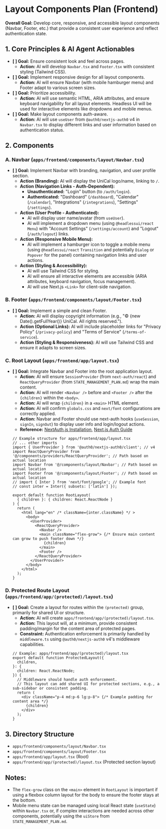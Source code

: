 # Layout Components Plan (Frontend)

**Overall Goal:** Develop core, responsive, and accessible layout components (Navbar, Footer, etc.) that provide a consistent user experience and reflect authentication state.

## 1. Core Principles & AI Agent Actionables

*   **[ ] Goal:** Ensure consistent look and feel across pages.
    *   **Action:** AI will develop `Navbar.tsx` and `Footer.tsx` with consistent styling (Tailwind CSS).
*   **[ ] Goal:** Implement responsive design for all layout components.
    *   **Action:** AI will ensure Navbar (with mobile hamburger menu) and Footer adapt to various screen sizes.
*   **[ ] Goal:** Prioritize accessibility.
    *   **Action:** AI will use semantic HTML, ARIA attributes, and ensure keyboard navigability for all layout elements. Headless UI will be used for interactive elements like dropdowns and mobile menus.
*   **[ ] Goal:** Make layout components auth-aware.
    *   **Action:** AI will use `useUser` from `@auth0/nextjs-auth0` v4 in `Navbar.tsx` to display different links and user information based on authentication status.

## 2. Components

### A. Navbar (`apps/frontend/components/layout/Navbar.tsx`)

*   **[ ] Goal:** Implement Navbar with branding, navigation, and user profile section.
    *   **Action (Branding):** AI will display the UniCal logo/name, linking to `/`.
    *   **Action (Navigation Links - Auth-Dependent):**
        *   **Unauthenticated:** "Login" button (to `/auth/login`).
        *   **Authenticated:** "Dashboard" (`/dashboard`), "Calendar" (`/calendar`), "Integrations" (`/integrations`), "Settings" (`/settings`).
    *   **Action (User Profile - Authenticated):**
        *   AI will display user name/avatar (from `useUser`).
        *   AI will implement a dropdown menu (using `@headlessui/react` `Menu`) with "Account Settings" (`/settings/account`) and "Logout" (`/auth/logout`) links.
    *   **Action (Responsive Mobile Menu):**
        *   AI will implement a hamburger icon to toggle a mobile menu (using `@headlessui/react` `Transition` and potentially `Dialog` or `Popover` for the panel) containing navigation links and user actions.
    *   **Action (Styling & Accessibility):**
        *   AI will use Tailwind CSS for styling.
        *   AI will ensure all interactive elements are accessible (ARIA attributes, keyboard navigation, focus management).
        *   AI will use Next.js `<Link>` for client-side navigation.

### B. Footer (`apps/frontend/components/layout/Footer.tsx`)

*   **[ ] Goal:** Implement a simple and clean Footer.
    *   **Action:** AI will display copyright information (e.g., "© {new Date().getFullYear()} UniCal. All rights reserved.").
    *   **Action (Optional Links):** AI will include placeholder links for "Privacy Policy" (`/privacy-policy`) and "Terms of Service" (`/terms-of-service`).
    *   **Action (Styling & Responsiveness):** AI will use Tailwind CSS and ensure it adapts to screen sizes.

### C. Root Layout (`apps/frontend/app/layout.tsx`)

*   **[ ] Goal:** Integrate Navbar and Footer into the root application layout.
    *   **Action:** AI will ensure `SessionProvider` (from `next-auth/react`) and `ReactQueryProvider` (from `STATE_MANAGEMENT_PLAN.md`) wrap the main content.
    *   **Action:** AI will render `<Navbar />` before and `<Footer />` after the `{children}` within the `<body>`.
    *   **Action:** AI will wrap `{children}` in a `<main>` HTML element.
    *   **Action:** AI will confirm `globals.css` and `next/font` configurations are correctly applied.
    *   **Action:** Navbar and Footer should use next-auth hooks (`useSession`, `signIn`, `signOut`) to display user info and login/logout actions.
    *   **Reference:** [NextAuth.js Installation](https://authjs.dev/getting-started/installation), [Next.js Auth Guide](https://nextjs.org/learn/dashboard-app/adding-authentication)
    ```tsx
    // Example structure for apps/frontend/app/layout.tsx
    // ... other imports
    import { UserProvider } from '@auth0/nextjs-auth0/client'; // v4
    import ReactQueryProvider from '@/components/providers/ReactQueryProvider'; // Path based on actual location
    import Navbar from '@/components/layout/Navbar'; // Path based on actual location
    import Footer from '@/components/layout/Footer'; // Path based on actual location
    // import { Inter } from 'next/font/google'; // Example font
    // const inter = Inter({ subsets: ['latin'] });

    export default function RootLayout(
      { children }: { children: React.ReactNode }
    ) {
      return (
        <html lang="en" /* className={inter.className} */ >
          <body>
            <UserProvider>
              <ReactQueryProvider>
                <Navbar />
                <main className="flex-grow"> {/* Ensure main content can grow to push footer down */}
                  {children}
                </main>
                <Footer />
              </ReactQueryProvider>
            </UserProvider>
          </body>
        </html>
      );
    }
    ```

### D. Protected Route Layout (`apps/frontend/app/(protected)/layout.tsx`)

*   **[ ] Goal:** Create a layout for routes within the `(protected)` group, primarily for shared UI or structure.
    *   **Action:** AI will create `apps/frontend/app/(protected)/layout.tsx`.
    *   **Action:** This layout will, at a minimum, provide consistent padding/margin for the content area of protected pages.
    *   **Constraint:** Authentication enforcement is primarily handled by `middleware.ts` using `@auth0/nextjs-auth0` v4's middleware capabilities.
    ```tsx
    // Example: apps/frontend/app/(protected)/layout.tsx
    export default function ProtectedLayout({
      children,
    }: {
      children: React.ReactNode;
    }) {
      // Middleware should handle auth enforcement.
      // This layout can add shared UI for protected sections, e.g., a sub-sidebar or consistent padding.
      return (
        <div className="p-4 md:p-6 lg:p-8"> {/* Example padding for content area */}
          {children}
        </div>
      );
    }
    ```

## 3. Directory Structure

*   `apps/frontend/components/layout/Navbar.tsx`
*   `apps/frontend/components/layout/Footer.tsx`
*   `apps/frontend/app/layout.tsx` (Root)
*   `apps/frontend/app/(protected)/layout.tsx` (Protected section layout)

## Notes:
*   The `flex-grow` class on the `<main>` element in `RootLayout` is important if using a flexbox column layout for the body to ensure the footer stays at the bottom.
*   Mobile menu state can be managed using local React state (`useState`) within `Navbar.tsx` or, if complex interactions are needed across other components, potentially using the `uiStore` from `STATE_MANAGEMENT_PLAN.md`.
